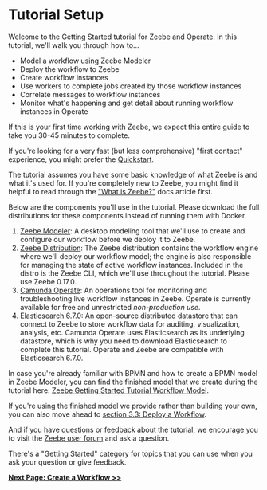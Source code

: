 # Tutorial Setup

Welcome to the Getting Started tutorial for Zeebe and Operate. In this tutorial, we'll walk you through how to...

*   Model a workflow using Zeebe Modeler
*   Deploy the workflow to Zeebe
*   Create workflow instances
*   Use workers to complete jobs created by those workflow instances
*   Correlate messages to workflow instances
*   Monitor what's happening and get detail about running workflow instances in Operate

If this is your first time working with Zeebe, we expect this entire guide to take you 30-45 minutes to complete.

If you're looking for a very fast (but less comprehensive) "first contact" experience, you might prefer the [Quickstart](https://docs.zeebe.io/introduction/quickstart.html).

The tutorial assumes you have some basic knowledge of what Zeebe is and what it's used for. If you're completely new to Zeebe, you might find it helpful to read through the ["What is Zeebe?"](https://docs.zeebe.io/introduction/what-is-zeebe.html) docs article first.

Below are the components you'll use in the tutorial. Please download the full distributions for these components instead of running them with Docker.

1.   [Zeebe Modeler](https://github.com/zeebe-io/zeebe-modeler/releases): A desktop modeling tool that we'll use to create and configure our workflow before we deploy it to Zeebe.
1.   [Zeebe Distribution](https://github.com/zeebe-io/zeebe/releases/tag/0.17.0): The Zeebe distribution contains the workflow engine where we'll deploy our workflow model; the engine is also responsible for managing the state of active workflow instances. Included in the distro is the Zeebe CLI, which we'll use throughout the tutorial. Please use Zeebe 0.17.0.
1.   [Camunda Operate](https://github.com/zeebe-io/zeebe/releases/tag/0.17.0): An operations tool for monitoring and troubleshooting live workflow instances in Zeebe. Operate is currently available for free and unrestricted _non-production use_.
1.   [Elasticsearch 6.7.0](https://www.elastic.co/downloads/past-releases/elasticsearch-6-7-0): An open-source distributed datastore that can connect to Zeebe to store workflow data for auditing, visualization, analysis, etc. Camunda Operate uses Elasticsearch as its underlying datastore, which is why you need to download Elasticsearch to complete this tutorial. Operate and Zeebe are compatible with Elasticsearch 6.7.0.

In case you're already familiar with BPMN and how to create a BPMN model in Zeebe Modeler, you can find the finished model that we create during the tutorial here: [Zeebe Getting Started Tutorial Workflow Model](getting-started/img/order-process.bpmn). 

If you're using the finished model we provide rather than building your own, you can also move ahead to [section 3.3: Deploy a Workflow](/getting-started/deploy-a-workflow.html).

And if you have questions or feedback about the tutorial, we encourage you to visit the [Zeebe user forum](https://forum.zeebe.io) and ask a question.

There's a "Getting Started" category for topics that you can use when you ask your question or give feedback.

[**Next Page: Create a Workflow >>**](getting-started/create-a-workflow.html)
